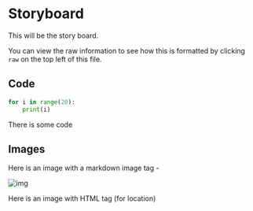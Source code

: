 # Storyboard

This will be the story board. 

You can view the raw information to see how this is formatted by clicking `raw` on the top left of this file. 

## Code

```python
for i in range(20):
    print(i)
```

There is some code

## Images

Here is an image with a markdown image tag - 

![img](http://i.imgur.com/KoT1wEU.png)

Here is an image with HTML tag (for location)

<p align="center"
<img src="http://i.imgur.com/KoT1wEU.png" width="350">
<p>
